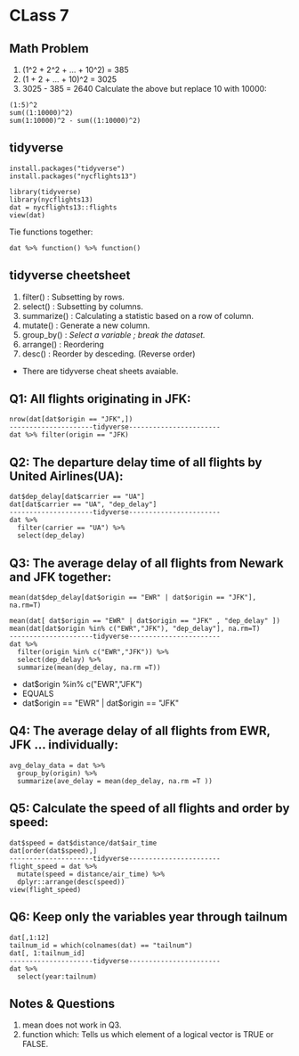 # CLass 7

## Math Problem
1. (1^2 + 2^2 + ... + 10^2) = 385
2. (1 + 2 + ... + 10)^2 = 3025
3. 3025 - 385 = 2640
Calculate the above but replace 10 with 10000: 
```
(1:5)^2 
sum((1:10000)^2)
sum(1:10000)^2 - sum((1:10000)^2)
```
## tidyverse
```
install.packages("tidyverse")
install.packages("nycflights13")

library(tidyverse)
library(nycflights13)
dat = nycflights13::flights
view(dat)
```
Tie functions together: 
```
dat %>% function() %>% function() 
```
## tidyverse cheetsheet
1. filter() : Subsetting by rows.
2. select() : Subsetting by columns.
3. summarize() : Calculating a statistic based on a row of column.
4. mutate() : Generate a new column.
5. group_by() : *Select a variable ; break the dataset.*
6. arrange() : Reordering
7. desc() : Reorder by desceding. (Reverse order)
+ There are tidyverse cheat sheets avaiable. 

## Q1: All flights originating in JFK:
```
nrow(dat[dat$origin == "JFK",])
---------------------tidyverse-----------------------
dat %>% filter(origin == "JFK)

```
## Q2: The departure delay time of all flights by United Airlines(UA):
```
dat$dep_delay[dat$carrier == "UA"]
dat[dat$carrier == "UA", "dep_delay"]
---------------------tidyverse-----------------------
dat %>% 
  filter(carrier == "UA") %>% 
  select(dep_delay)
```
## Q3: The average delay of all flights from Newark and JFK together: 
```
mean(dat$dep_delay[dat$origin == "EWR" | dat$origin == "JFK"], na.rm=T)

mean(dat[ dat$origin == "EWR" | dat$origin == "JFK" , "dep_delay" ])
mean(dat[dat$origin %in% c("EWR","JFK"), "dep_delay"], na.rm=T)
---------------------tidyverse-----------------------
dat %>% 
  filter(origin %in% c("EWR","JFK")) %>%
  select(dep_delay) %>%
  summarize(mean(dep_delay, na.rm =T))
```
+ dat$origin %in% c("EWR","JFK")
+ EQUALS 
+ dat$origin == "EWR" | dat$origin == "JFK"

## Q4: The average delay of all flights from EWR, JFK ... individually: 
```
avg_delay_data = dat %>% 
  group_by(origin) %>%
  summarize(ave_delay = mean(dep_delay, na.rm =T ))
```
## Q5: Calculate the speed of all flights and order by speed:
```
dat$speed = dat$distance/dat$air_time
dat[order(dat$speed),]
---------------------tidyverse-----------------------
flight_speed = dat %>%
  mutate(speed = distance/air_time) %>%
  dplyr::arrange(desc(speed))
view(flight_speed)
```
## Q6: Keep only the variables year through tailnum 
```
dat[,1:12]
tailnum_id = which(colnames(dat) == "tailnum")
dat[, 1:tailnum_id]
---------------------tidyverse-----------------------
dat %>%
  select(year:tailnum)
```

## Notes & Questions
1. mean does not work in Q3. 
2. function which: Tells us which element of a logical vector is TRUE or FALSE.
